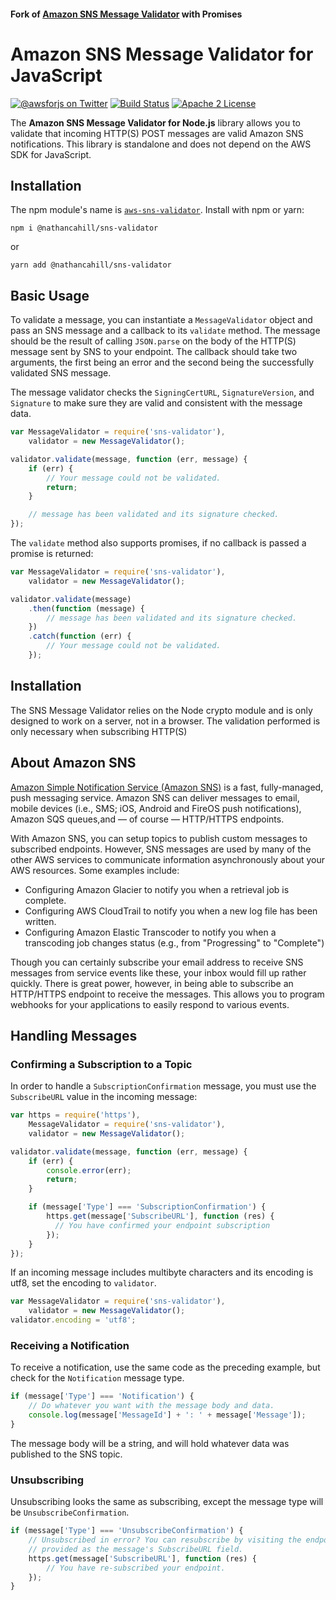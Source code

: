 #### Fork of [Amazon SNS Message Validator](https://github.com/aws/aws-js-sns-message-validator) with Promises
# Amazon SNS Message Validator for JavaScript

[![@awsforjs on Twitter](http://img.shields.io/badge/twitter-%40awsforjs-blue.svg?style=flat)](https://twitter.com/awsforjs)
[![Build Status](https://img.shields.io/travis/aws/aws-js-sns-message-validator.svg?style=flat)](https://travis-ci.org/aws/aws-js-sns-message-validator)
[![Apache 2 License](https://img.shields.io/github/license/aws/aws-js-sns-message-validator.svg?style=flat)](http://aws.amazon.com/apache-2-0/)

The **Amazon SNS Message Validator for Node.js** library allows you to validate
that incoming HTTP(S) POST messages are valid Amazon SNS notifications. This
library is standalone and does not depend on the AWS SDK for JavaScript.

## Installation

The npm module's name is [`aws-sns-validator`](https://www.npmjs.com/package/aws-sns-validator). Install with npm or yarn:

```
npm i @nathancahill/sns-validator
```

or 

```
yarn add @nathancahill/sns-validator
```

## Basic Usage

To validate a message, you can instantiate a `MessageValidator` object and pass
an SNS message and a callback to its `validate` method. The message should be
the result of calling `JSON.parse` on the body of the HTTP(S) message sent by
SNS to your endpoint. The callback should take two arguments, the first being
an error and the second being the successfully validated SNS message.

The message validator checks the `SigningCertURL`, `SignatureVersion`, and
`Signature` to make sure they are valid and consistent with the message data.

```javascript
var MessageValidator = require('sns-validator'),
    validator = new MessageValidator();

validator.validate(message, function (err, message) {
    if (err) {
        // Your message could not be validated.
        return;
    }

    // message has been validated and its signature checked.
});
```

The `validate` method also supports promises, if no callback is passed a promise
is returned:

```javascript
var MessageValidator = require('sns-validator'),
    validator = new MessageValidator();

validator.validate(message)
    .then(function (message) {
        // message has been validated and its signature checked.
    })
    .catch(function (err) {
        // Your message could not be validated.
    });
```

## Installation

The SNS Message Validator relies on the Node crypto module and is only designed
to work on a server, not in a browser. The validation performed is only
necessary when subscribing HTTP(S)

## About Amazon SNS

[Amazon Simple Notification Service (Amazon SNS)][sns] is a fast, fully-managed,
push messaging service. Amazon SNS can deliver messages to email, mobile devices
(i.e., SMS; iOS, Android and FireOS push notifications), Amazon SQS queues,and
— of course — HTTP/HTTPS endpoints.

With Amazon SNS, you can setup topics to publish custom messages to subscribed
endpoints. However, SNS messages are used by many of the other AWS services to
communicate information asynchronously about your AWS resources. Some examples
include:

* Configuring Amazon Glacier to notify you when a retrieval job is complete.
* Configuring AWS CloudTrail to notify you when a new log file has been written.
* Configuring Amazon Elastic Transcoder to notify you when a transcoding job
  changes status (e.g., from "Progressing" to "Complete")

Though you can certainly subscribe your email address to receive SNS messages
from service events like these, your inbox would fill up rather quickly. There
is great power, however, in being able to subscribe an HTTP/HTTPS endpoint to
receive the messages. This allows you to program webhooks for your applications
to easily respond to various events.

## Handling Messages

### Confirming a Subscription to a Topic

In order to handle a `SubscriptionConfirmation` message, you must use the
`SubscribeURL` value in the incoming message:

```javascript
var https = require('https'),
    MessageValidator = require('sns-validator'),
    validator = new MessageValidator();

validator.validate(message, function (err, message) {
    if (err) {
        console.error(err);
        return;
    }

    if (message['Type'] === 'SubscriptionConfirmation') {
        https.get(message['SubscribeURL'], function (res) {
          // You have confirmed your endpoint subscription
        });
    }
});
```

If an incoming message includes multibyte characters and its encoding is utf8,
set the encoding to `validator`.

```javascript
var MessageValidator = require('sns-validator'),
    validator = new MessageValidator();
validator.encoding = 'utf8';
```

### Receiving a Notification

To receive a notification, use the same code as the preceding example, but
check for the `Notification` message type.

```javascript
if (message['Type'] === 'Notification') {
    // Do whatever you want with the message body and data.
    console.log(message['MessageId'] + ': ' + message['Message']);
}
```

The message body will be a string, and will hold whatever data was published
to the SNS topic.

### Unsubscribing

Unsubscribing looks the same as subscribing, except the message type will be
`UnsubscribeConfirmation`.

```javascript
if (message['Type'] === 'UnsubscribeConfirmation') {
    // Unsubscribed in error? You can resubscribe by visiting the endpoint
    // provided as the message's SubscribeURL field.
    https.get(message['SubscribeURL'], function (res) {
        // You have re-subscribed your endpoint.
    });
}
```

[sns]: http://aws.amazon.com/sns/
[AWS SDK for JavaScript]: https://github.com/aws/aws-sdk-js
